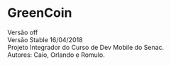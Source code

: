 # GreenCoin  
Versão off  
Versão Stable 16/04/2018  
Projeto Integrador do Curso de Dev Mobile do Senac.  
Autores: Caio, Orlando e Romulo.  
